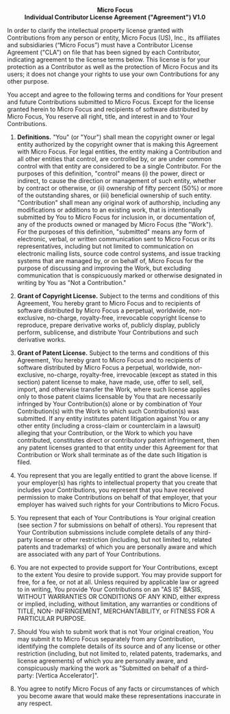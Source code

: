 <p align="center">
<b>Micro Focus</b><br>
<b>Individual Contributor License Agreement ("Agreement") V1.0</b>
</p>


In order to clarify the intellectual property license granted with Contributions from any person or entity, Micro Focus (US), Inc., its affiliates and subsidiaries (“Micro Focus”) must have a Contributor License Agreement ("CLA") on file that has been signed by each Contributor, indicating agreement to the license terms below. This license is for your protection as a Contributor as well as the protection of Micro Focus and its users; it does not change your rights to use your own Contributions for any other purpose.

You accept and agree to the following terms and conditions for Your present and future Contributions submitted to Micro Focus. Except for the license granted herein to Micro Focus and recipients of software distributed by Micro Focus, You reserve all right, title, and interest in and to Your Contributions.

1. **Definitions.** "You" (or "Your") shall mean the copyright owner or legal entity authorized by the copyright owner that is making this Agreement with Micro Focus. For legal entities, the entity making a Contribution and all other entities that control, are controlled by, or are under common control with that entity are considered to be a single Contributor. For the purposes of this definition, "control" means (i) the power, direct or indirect, to cause the direction or management of such entity, whether by contract or otherwise, or (ii) ownership of fifty percent (50%) or more of the outstanding shares, or (iii) beneficial ownership of such entity. "Contribution" shall mean any original work of authorship, including any modifications or additions to an existing work, that is intentionally submitted by You to Micro Focus for inclusion in, or documentation of, any of the products owned or managed by Micro Focus (the "Work"). For the purposes of this definition, "submitted" means any form of electronic, verbal, or written communication sent to Micro Focus or its representatives, including but not limited to communication on electronic mailing lists, source code control systems, and issue tracking systems that are managed by, or on behalf of, Micro Focus for the purpose of discussing and improving the Work, but excluding communication that is conspicuously marked or otherwise designated in writing by You as "Not a Contribution."

2. **Grant of Copyright License.** Subject to the terms and conditions of this Agreement, You hereby grant to Micro Focus and to recipients of software distributed by Micro Focus a perpetual, worldwide, non-exclusive, no-charge, royalty-free, irrevocable copyright license to reproduce, prepare derivative works of, publicly display, publicly perform, sublicense, and distribute Your Contributions and such derivative works.

3. **Grant of Patent License.** Subject to the terms and conditions of this Agreement, You hereby grant to Micro Focus and to recipients of software distributed by Micro Focus a perpetual, worldwide, non-exclusive, no-charge, royalty-free, irrevocable (except as stated in this section) patent license to make, have made, use, offer to sell, sell, import, and otherwise transfer the Work, where such license applies only to those patent claims licensable by You that are necessarily infringed by Your Contribution(s) alone or by combination of Your Contribution(s) with the Work to which such Contribution(s) was submitted. If any entity institutes patent litigation against You or any other entity (including a cross-claim or counterclaim in a lawsuit) alleging that your Contribution, or the Work to which you have contributed, constitutes direct or contributory patent infringement, then any patent licenses granted to that entity under this Agreement for that Contribution or Work shall terminate as of the date such litigation is filed.

4. You represent that you are legally entitled to grant the above license. If your employer(s) has rights to intellectual property that you create that includes your Contributions, you represent that you have received permission to make Contributions on behalf of that employer, that your employer has waived such rights for your Contributions to Micro Focus.

5. You represent that each of Your Contributions is Your original creation (see section 7 for submissions on behalf of others).  You represent that Your Contribution submissions include complete details of any third-party license or other restriction (including, but not limited to, related patents and trademarks) of which you are personally aware and which are associated with any part of Your Contributions.

6. You are not expected to provide support for Your Contributions, except to the extent You desire to provide support. You may provide support for free, for a fee, or not at all. Unless required by applicable law or agreed to in writing, You provide Your Contributions on an "AS IS" BASIS, WITHOUT WARRANTIES OR CONDITIONS OF ANY KIND, either express or implied, including, without limitation, any warranties or conditions of TITLE, NON- INFRINGEMENT, MERCHANTABILITY, or FITNESS FOR A PARTICULAR PURPOSE.

7. Should You wish to submit work that is not Your original creation, You may submit it to Micro Focus separately from any Contribution, identifying the complete details of its source and of any license or other restriction (including, but not limited to, related patents, trademarks, and license agreements) of which you are personally aware, and conspicuously marking the work as "Submitted on behalf of a third-party: [Vertica Accelerator]".

8. You agree to notify Micro Focus of any facts or circumstances of which you become aware that would make these representations inaccurate in any respect.
